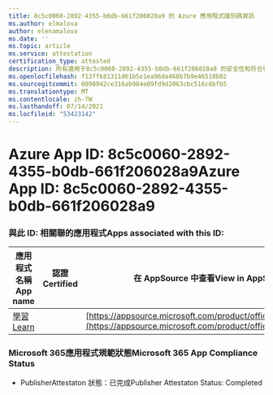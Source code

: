 ```yaml
---
title: 8c5c0060-2892-4355-b0db-661f206028a9 的 Azure 應用程式識別碼資訊
ms.author: elmalova
author: elenamalova
ms.date: ''
ms.topic: article
ms.service: attestation
certification_type: attested
description: 所有適用于8c5c0060-2892-4355-b0db-661f206028a9 的安全性和符合性資訊資訊。
ms.openlocfilehash: f13ff681311d61b5e1ea96da468b7b9e46518b02
ms.sourcegitcommit: 0098942ce316ab984e09fd9d2063cbc516c8bfb5
ms.translationtype: MT
ms.contentlocale: zh-TW
ms.lasthandoff: 07/14/2021
ms.locfileid: "53423142"
---
```

# <a name="azure-app-id-8c5c0060-2892-4355-b0db-661f206028a9"></a><span data-ttu-id="2c718-103">Azure App ID: 8c5c0060-2892-4355-b0db-661f206028a9</span><span class="sxs-lookup"><span data-stu-id="2c718-103">Azure App ID: 8c5c0060-2892-4355-b0db-661f206028a9</span></span>


### <a name="apps-associated-with-this-id"></a><span data-ttu-id="2c718-104">與此 ID: 相關聯的應用程式</span><span class="sxs-lookup"><span data-stu-id="2c718-104">Apps associated with this ID:</span></span>
| <span data-ttu-id="2c718-105">**應用程式名稱**</span><span class="sxs-lookup"><span data-stu-id="2c718-105">**App name**</span></span> | <span data-ttu-id="2c718-106">**認證**</span><span class="sxs-lookup"><span data-stu-id="2c718-106">**Certified**</span></span> | <span data-ttu-id="2c718-107">**在 AppSource 中查看**</span><span class="sxs-lookup"><span data-stu-id="2c718-107">**View in AppSource**</span></span> |
|-|-|-|
| [<span data-ttu-id="2c718-108">學習</span><span class="sxs-lookup"><span data-stu-id="2c718-108">Learn</span></span>](https://docs.microsoft.com/en-us/microsoft-365-app-certification/forward/WA200001308) |  | [https://appsource.microsoft.com/product/office/WA200001308](https://appsource.microsoft.com/product/office/WA200001308) |

### <a name="microsoft-365-app-compliance-status"></a><span data-ttu-id="2c718-109">Microsoft 365應用程式規範狀態</span><span class="sxs-lookup"><span data-stu-id="2c718-109">Microsoft 365 App Compliance Status</span></span>
- <span data-ttu-id="2c718-110">PublisherAttestaton 狀態：已完成</span><span class="sxs-lookup"><span data-stu-id="2c718-110">Publisher Attestaton Status: Completed</span></span>
